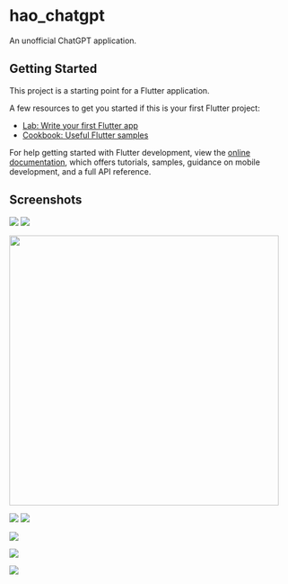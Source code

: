 # hao_chatgpt

An unofficial ChatGPT application.

## Getting Started

This project is a starting point for a Flutter application.

A few resources to get you started if this is your first Flutter project:

- [Lab: Write your first Flutter app](https://docs.flutter.dev/get-started/codelab)
- [Cookbook: Useful Flutter samples](https://docs.flutter.dev/cookbook)

For help getting started with Flutter development, view the
[online documentation](https://docs.flutter.dev/), which offers tutorials,
samples, guidance on mobile development, and a full API reference.

## Screenshots
![](screenshots/screenshot01.jpg) ![](screenshots/screenshot02.jpg)

<img src="https://github.com/conghaonet/hao_chatgpt/raw/main/screenshots/screenshots03.jpg" width="480px"/>

![](screenshots/screenshot03.jpg) ![](screenshots/screenshot04.jpg)

![](screenshots/screenshot05.jpg)

![](screenshots/screenshot06.jpg)

![](screenshots/screenshot07.jpg)
